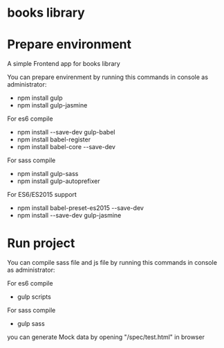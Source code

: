 # books library

# Prepare environment
A simple Frontend app for books library 

You can prepare envirenment by running this commands in console as administrator:

- npm install gulp
- npm install gulp-jasmine

For es6 compile
- npm install --save-dev gulp-babel
- npm install babel-register
- npm install babel-core --save-dev

For sass compile
- npm install gulp-sass
- npm install gulp-autoprefixer
 
For ES6/ES2015 support
- npm install babel-preset-es2015 --save-dev
- npm install --save-dev gulp-jasmine

# Run project
You can compile sass file and js file by running this commands in console as administrator:

For es6 compile
- gulp scripts

For sass compile
- gulp sass

you can generate Mock data by opening "/spec/test.html" in browser
